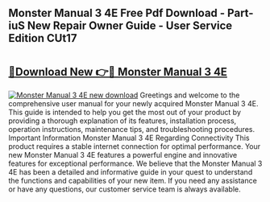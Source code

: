 ## Monster Manual 3 4E Free Pdf Download - Part-iuS New Repair Owner Guide - User Service Edition CUt17

# <h2><a href="http://cf26806.oget.top/?id=Monster+Manual+3+4E">🔗Download New 👉🔴 Monster Manual 3 4E</a></h2>

[![Monster Manual 3 4E new download](https://i.imgur.com/5g1atiW.png)](http://cf26806.oget.top/?id=Monster+Manual+3+4E)
Greetings and welcome to the comprehensive user manual for your newly acquired Monster Manual 3 4E. This guide is intended to help you get the most out of your product by providing a thorough explanation of its features, installation process, operation instructions, maintenance tips, and troubleshooting procedures. Important Information Monster Manual 3 4E Regarding Connectivity This product requires a stable internet connection for optimal performance. Your new Monster Manual 3 4E features a powerful engine and innovative features for exceptional performance. We believe that the Monster Manual 3 4E has been a detailed and informative guide in your quest to understand the functions and capabilities of your new item. If you need any assistance or have any questions, our customer service team is always available.
